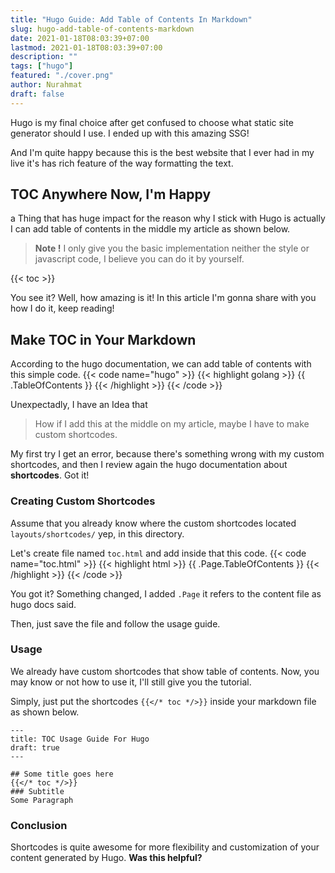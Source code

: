 ```yaml
---
title: "Hugo Guide: Add Table of Contents In Markdown"
slug: hugo-add-table-of-contents-markdown
date: 2021-01-18T08:03:39+07:00
lastmod: 2021-01-18T08:03:39+07:00
description: ""
tags: ["hugo"]
featured: "./cover.png"
author: Nurahmat
draft: false
---
```


Hugo is my final choice after get confused to choose what static site
generator should I use. I ended up with this amazing SSG!

And I'm quite happy because this is the best website that I ever had in my
live it's has rich feature of the way formatting the text. 

## TOC Anywhere Now, I'm Happy

a Thing that has huge impact for the reason why I stick with Hugo is
actually I can add table of contents in the middle my article as shown
below.

> **Note !** I only give you the basic implementation neither the style or
javascript code, I believe you can do it by yourself.

{{< toc >}}

You see it? Well, how amazing is it! In this article I'm gonna share with
you how I do it, keep reading!

## Make TOC in Your Markdown
According to the hugo documentation, we can add table of contents with this
simple code.
{{< code name="hugo" >}}
{{< highlight golang >}}
{{ .TableOfContents }}
{{< /highlight >}}
{{< /code >}}

Unexpectadly, I have an Idea that
> How if I add this at the middle on my article, maybe I have to make
custom shortcodes.

My first try I get an error, because there's something wrong with my custom
shortcodes, and then I review again the hugo documentation about
**shortcodes**. Got it!

### Creating Custom Shortcodes
Assume that you already know where the custom shortcodes located
`layouts/shortcodes/` yep, in this directory.

Let's create file named `toc.html` and add inside that this code.
{{< code name="toc.html" >}}
{{< highlight html >}}
{{ .Page.TableOfContents }}
{{< /highlight >}}
{{< /code >}}

You got it? Something changed, I added `.Page` it refers to the content
file as hugo docs said.

Then, just save the file and follow the usage guide.

### Usage
We already have custom shortcodes that show table of contents. Now, you may
know or not how to use it, I'll still give you the tutorial.

Simply, just put the shortcodes `{{</* toc */>}}` inside your markdown file
as shown below.

```
---
title: TOC Usage Guide For Hugo
draft: true
---

## Some title goes here
{{</* toc */>}}
### Subtitle
Some Paragraph
```

### Conclusion
Shortcodes is quite awesome for more flexibility and customization of
your content generated by Hugo.
**Was this helpful?** 
